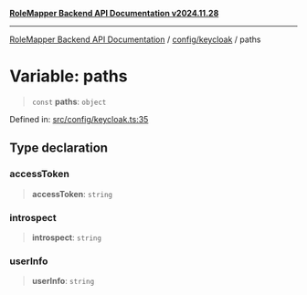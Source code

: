 [**RoleMapper Backend API Documentation v2024.11.28**](../../../README.md)

***

[RoleMapper Backend API Documentation](../../../modules.md) / [config/keycloak](../README.md) / paths

# Variable: paths

> `const` **paths**: `object`

Defined in: [src/config/keycloak.ts:35](https://github.com/FlowCraft-AG/RoleMapper/blob/aa2b8d129f8bd1600fa58ea512b195a2a2308efd/backend/src/config/keycloak.ts#L35)

## Type declaration

### accessToken

> **accessToken**: `string`

### introspect

> **introspect**: `string`

### userInfo

> **userInfo**: `string`
